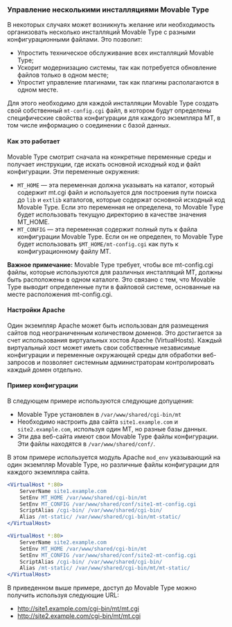 ### Управление несколькими инсталляциями Movable Type

В некоторых случаях может возникнуть желание или необходимость организовать несколько инсталляций Movable Type с разными конфигурационными файлами. Это позволит:

* Упростить техническое обслуживание всех инсталляций Movable Type;
* Ускорит модернизацию системы, так как потребуется обновление файлов только в одном месте;
* Упростит управление плагинами, так как плагины располагаются в одном месте.

Для этого необходимо для каждой инсталляции Movable Type создать свой собственный `mt-config.cgi` файл, в котором будут определены специфические свойства конфигурации для каждого экземпляра MT, в том числе информацию о соединении с базой данных.

#### Как это работает

Movable Type смотрит сначала на конкретные переменные среды и получает инструкции, где искать основной исходный код и файл конфигурации. Эти переменные окружения:

* `MT_HOME` — эта переменная должна указывать на каталог, который содержит mt.cgi файл и используется для построения пути поиска до `lib` и `extlib` каталогов, которые содержат основной исходный код Movable Type. Если это переменная не определена, то Movable Type будет использовать текущую директорию в качестве значения MT_HOME.
* `MT_CONFIG` — эта переменная содержит полный путь к файла конфигурации Movable Type. Если он не определен, то Movable Type будет использовать `$MT_HOME/mt-config.cgi` как путь к  конфигурационному файлу MT.


**Важное примечание:** Movable Type требует, чтобы все mt-config.cgi файлы, которые используются для различных инсталляций MT, должны быть расположены в одном каталоге. Это связано с тем, что Movable Type выводит определенные пути в файловой системе, основанные на месте расположения mt-config.cgi.

#### Настройки Apache

Один экземпляр Apache может быть использован для размещения сайтов под неограниченным количеством доменов. Это достигается за счет использования виртуальных хостов Apache (VirtualHosts). Каждый виртуальный хост может иметь свои собственные независимые конфигурации и переменные окружающей среды для обработки веб-запросов и позволяет системным администраторам контролировать каждый домен отдельно.

#### Пример конфигурации

В следующем примере используются следующие допущения:

* Movable Type установлен в `/var/www/shared/cgi-bin/mt`
* Необходимо настроить два сайта `site1.example.com` и `site2.example.com`, используя один MT, но разные базы данных.
* Эти два веб-сайта имеют свои Movable Type файлы конфигурации. Эти файлы находятся в `/var/www/shared/conf/`.

В этом примере используется модуль Apache `mod_env` указывающий на один экземпляр Movable Type, но различные файлы конфигурации для каждого экземпляра сайта.

```apache
<VirtualHost *:80>
    ServerName site1.example.com
    SetEnv MT_HOME /var/www/shared/cgi-bin/mt
    SetEnv MT_CONFIG /var/www/shared/conf/site1-mt-config.cgi
    ScriptAlias /cgi-bin/ /var/www/shared/cgi-bin/
    Alias /mt-static/ /var/www/shared/cgi-bin/mt-static/
</VirtualHost>

<VirtualHost *:80>
    ServerName site2.example.com
    SetEnv MT_HOME /var/www/shared/cgi-bin/mt
    SetEnv MT_CONFIG /var/www/shared/conf/site2-mt-config.cgi
    ScriptAlias /cgi-bin/ /var/www/shared/cgi-bin/
    Alias /mt-static/ /var/www/shared/cgi-bin/mt/mt-static/
</VirtualHost>
```

В приведенном выше примере, доступ до Movable Type можно получить используя следующие URL:

* http://site1.example.com/cgi-bin/mt/mt.cgi
* http://site2.example.com/cgi-bin/mt/mt.cgi

